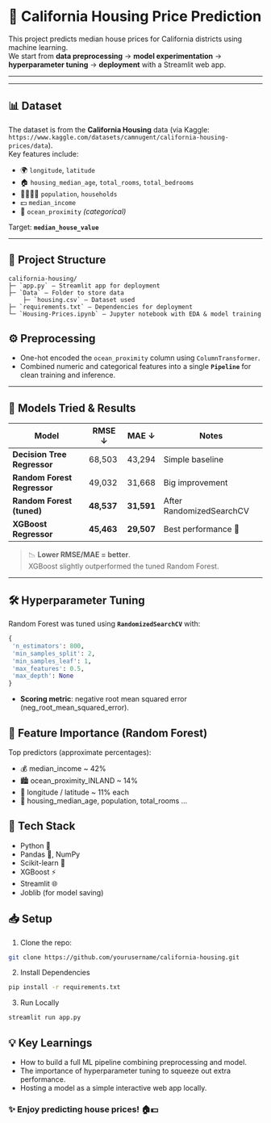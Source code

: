 # 🏡 California Housing Price Prediction

This project predicts median house prices for California districts using machine learning.  
We start from **data preprocessing** → **model experimentation** → **hyperparameter tuning** → **deployment** with a Streamlit web app.

---


---

## 📊 Dataset
The dataset is from the **California Housing** data (via Kaggle: `https://www.kaggle.com/datasets/camnugent/california-housing-prices/data`).  
Key features include:
- 🌍 `longitude`, `latitude`
- 🏠 `housing_median_age`, `total_rooms`, `total_bedrooms`
- 👨‍👩‍👧‍👦 `population`, `households`
- 💵 `median_income`
- 🌊 `ocean_proximity` *(categorical)*

Target: **`median_house_value`**

---
## 📂 Project Structure
```
california-housing/
├─ `app.py` — Streamlit app for deployment  
├─ `Data` — Folder to store data  
    ├─ `housing.csv` — Dataset used    
├─ `requirements.txt` — Dependencies for deployment  
└─ `Housing-Prices.ipynb` — Jupyter notebook with EDA & model training
```

## ⚙️ Preprocessing
* One-hot encoded the `ocean_proximity` column using `ColumnTransformer`.
* Combined numeric and categorical features into a single **`Pipeline`** for clean training and inference.

---

## 🤖 Models Tried & Results

| Model                          | RMSE ↓     | MAE ↓      | Notes |
|---------------------------------|------------|------------|------|
| **Decision Tree Regressor**     | 68,503     | 43,294     | Simple baseline |
| **Random Forest Regressor**     | 49,032     | 31,668     | Big improvement |
| **Random Forest (tuned)**       | **48,537** | **31,591** | After RandomizedSearchCV |
| **XGBoost Regressor**           | **45,463** | **29,507** | Best performance 🎯 |

> 📉 **Lower RMSE/MAE = better**.  
> XGBoost slightly outperformed the tuned Random Forest.

---

## 🛠️ Hyperparameter Tuning
Random Forest was tuned using **`RandomizedSearchCV`** with:
```python
{
 'n_estimators': 800,
 'min_samples_split': 2,
 'min_samples_leaf': 1,
 'max_features': 0.5,
 'max_depth': None
}
```
* **Scoring metric**: negative root mean squared error (neg_root_mean_squared_error).

## 🌟 Feature Importance (Random Forest)

Top predictors (approximate percentages):
* 💰 median_income ~ 42%
* 🏙️ ocean_proximity_INLAND ~ 14%
* 📍 longitude / latitude ~ 11% each
* 🏡 housing_median_age, population, total_rooms ...

## 🧩 Tech Stack
* Python 🐍
* Pandas 🐼, NumPy
* Scikit-learn 🤖
* XGBoost ⚡
* Streamlit 🌐
* Joblib (for model saving)

## 📥 Setup
1. Clone the repo:
``` bash
git clone https://github.com/yourusername/california-housing.git
```
2. Install Dependencies
``` bash
pip install -r requirements.txt
```
3. Run Locally
``` bash
streamlit run app.py
```
## 💡 Key Learnings
* How to build a full ML pipeline combining preprocessing and model.
* The importance of hyperparameter tuning to squeeze out extra performance.
* Hosting a model as a simple interactive web app locally.

### ✨ Enjoy predicting house prices! 🏠💵
